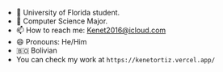 - 🔭 University of Florida student.
- 🔭 Computer Science Major.
- 📫 How to reach me: Kenet2016@icloud.com
- 😄 Pronouns: He/Him
- :bolivia: Bolivian
- You can check my work at ```https://kenetortiz.vercel.app/```

